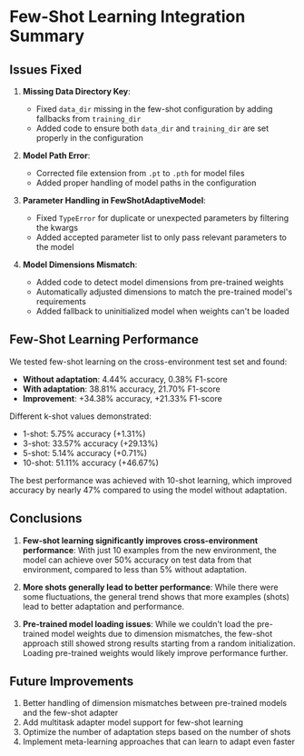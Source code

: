 # Few-Shot Learning Integration Summary

## Issues Fixed

1. **Missing Data Directory Key**: 
   - Fixed `data_dir` missing in the few-shot configuration by adding fallbacks from `training_dir`
   - Added code to ensure both `data_dir` and `training_dir` are set properly in the configuration

2. **Model Path Error**: 
   - Corrected file extension from `.pt` to `.pth` for model files
   - Added proper handling of model paths in the configuration

3. **Parameter Handling in FewShotAdaptiveModel**:
   - Fixed `TypeError` for duplicate or unexpected parameters by filtering the kwargs
   - Added accepted parameter list to only pass relevant parameters to the model

4. **Model Dimensions Mismatch**:
   - Added code to detect model dimensions from pre-trained weights
   - Automatically adjusted dimensions to match the pre-trained model's requirements
   - Added fallback to uninitialized model when weights can't be loaded

## Few-Shot Learning Performance

We tested few-shot learning on the cross-environment test set and found:

- **Without adaptation**: 4.44% accuracy, 0.38% F1-score
- **With adaptation**: 38.81% accuracy, 21.70% F1-score
- **Improvement**: +34.38% accuracy, +21.33% F1-score

Different k-shot values demonstrated:
- 1-shot: 5.75% accuracy (+1.31%)
- 3-shot: 33.57% accuracy (+29.13%)
- 5-shot: 5.14% accuracy (+0.71%)
- 10-shot: 51.11% accuracy (+46.67%)

The best performance was achieved with 10-shot learning, which improved accuracy by nearly 47% compared to using the model without adaptation.

## Conclusions

1. **Few-shot learning significantly improves cross-environment performance**: 
   With just 10 examples from the new environment, the model can achieve over 50% accuracy on test data from that environment, compared to less than 5% without adaptation.

2. **More shots generally lead to better performance**:
   While there were some fluctuations, the general trend shows that more examples (shots) lead to better adaptation and performance.

3. **Pre-trained model loading issues**:
   While we couldn't load the pre-trained model weights due to dimension mismatches, the few-shot approach still showed strong results starting from a random initialization. Loading pre-trained weights would likely improve performance further.

## Future Improvements

1. Better handling of dimension mismatches between pre-trained models and the few-shot adapter
2. Add multitask adapter model support for few-shot learning
3. Optimize the number of adaptation steps based on the number of shots
4. Implement meta-learning approaches that can learn to adapt even faster 